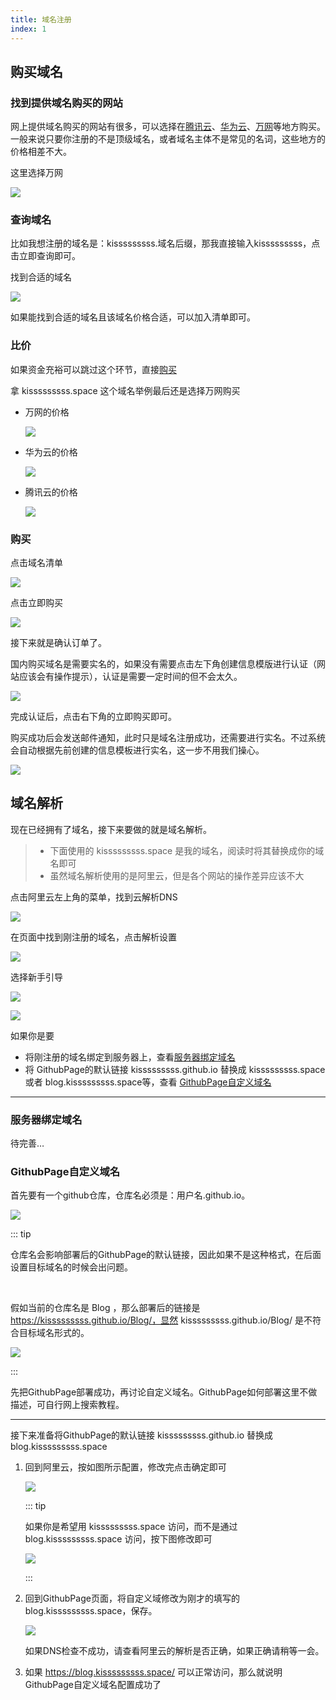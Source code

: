 ```yaml
---
title: 域名注册
index: 1
---
```




## 购买域名

### 找到提供域名购买的网站

网上提供域名购买的网站有很多，可以选择在[腾讯云](https://buy.cloud.tencent.com/domain)、[华为云](https://www.huaweicloud.com/product/domain.html)、[万网](https://wanwang.aliyun.com/domain/)等地方购买。一般来说只要你注册的不是顶级域名，或者域名主体不是常见的名词，这些地方的价格相差不大。

 这里选择万网

![](../../../images/服务器/1.png)

### 查询域名

比如我想注册的域名是：kisssssssss.域名后缀，那我直接输入kisssssssss，点击立即查询即可。

找到合适的域名

![](../../../images/服务器/2.png)

如果能找到合适的域名且该域名价格合适，可以加入清单即可。

### 比价

如果资金充裕可以跳过这个环节，直接[购买](#购买)

拿 kisssssssss.space 这个域名举例最后还是选择万网购买

- 万网的价格

  ![](../../../images/服务器/3.png)

- 华为云的价格

  ![](../../../images/服务器/4.png)

- 腾讯云的价格

  ![](../../../images/服务器/5.png)

### 购买

点击域名清单

![](../../../images/服务器/6.png)

点击立即购买

![](../../../images/服务器/7.png)

接下来就是确认订单了。

国内购买域名是需要实名的，如果没有需要点击左下角创建信息模版进行认证（网站应该会有操作提示），认证是需要一定时间的但不会太久。

![](../../../images/服务器/8.png)

完成认证后，点击右下角的立即购买即可。

购买成功后会发送邮件通知，此时只是域名注册成功，还需要进行实名。不过系统会自动根据先前创建的信息模板进行实名，这一步不用我们操心。

![](../../../images/服务器/9.png)



## 域名解析

现在已经拥有了域名，接下来要做的就是域名解析。

> - 下面使用的 kisssssssss.space 是我的域名，阅读时将其替换成你的域名即可
> - 虽然域名解析使用的是阿里云，但是各个网站的操作差异应该不大

点击阿里云左上角的菜单，找到云解析DNS

![](../../../images/服务器/10.png)

在页面中找到刚注册的域名，点击解析设置

![](../../../images/服务器/11.png)

选择新手引导

![](../../../images/服务器/12.png)

![](../../../images/服务器/16.png)

如果你是要

- 将刚注册的域名绑定到服务器上，查看[服务器绑定域名](#服务器绑定域名)
- 将 GithubPage的默认链接 kisssssssss.github.io 替换成 kisssssssss.space 或者 blog.kisssssssss.space等，查看 [GithubPage自定义域名](#GithubPage自定义域名)



---



### 服务器绑定域名

待完善…

### GithubPage自定义域名

首先要有一个github仓库，仓库名必须是：用户名.github.io。

![](../../../images/服务器/13.png)

::: tip

仓库名会影响部署后的GithubPage的默认链接，因此如果不是这种格式，在后面设置目标域名的时候会出问题。

<br>

假如当前的仓库名是 Blog ，那么部署后的链接是 https://kisssssssss.github.io/Blog/，显然 kisssssssss.github.io/Blog/ 是不符合目标域名形式的。

![](../../../images/服务器/17.png)

:::

先把GithubPage部署成功，再讨论自定义域名。GithubPage如何部署这里不做描述，可自行网上搜索教程。

---

接下来准备将GithubPage的默认链接 kisssssssss.github.io 替换成 blog.kisssssssss.space

1. 回到阿里云，按如图所示配置，修改完点击确定即可

   ![](../../../images/服务器/18.png)

   ::: tip

   如果你是希望用 kisssssssss.space 访问，而不是通过 blog.kisssssssss.space 访问，按下图修改即可

   ![](../../../images/服务器/14.png)

   :::

2. 回到GithubPage页面，将自定义域修改为刚才的填写的 blog.kisssssssss.space，保存。

   ![](../../../images/服务器/19.png)

   如果DNS检查不成功，请查看阿里云的解析是否正确，如果正确请稍等一会。

3. 如果 https://blog.kisssssssss.space/ 可以正常访问，那么就说明GithubPage自定义域名配置成功了

   

   



